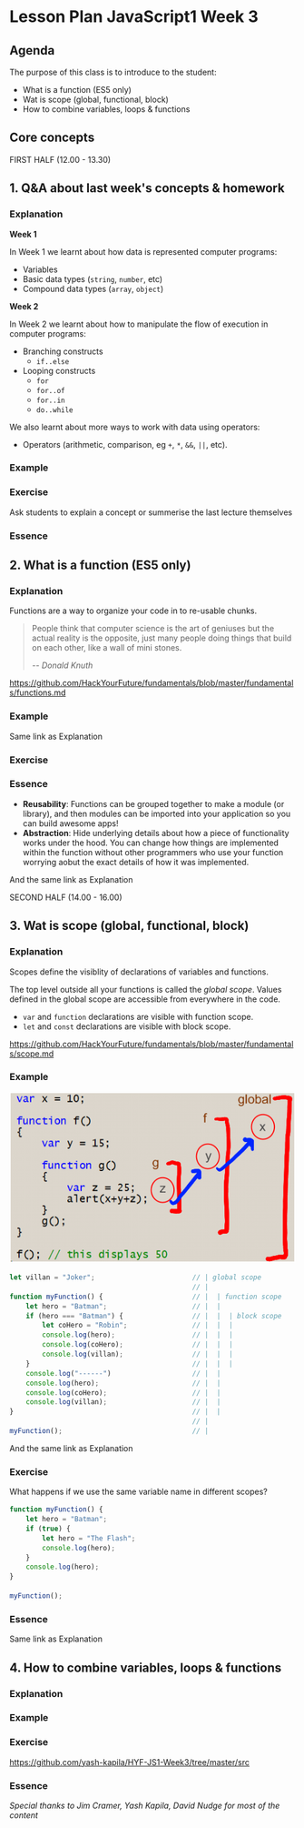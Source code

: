 # Lesson Plan JavaScript1 Week 3

## Agenda

The purpose of this class is to introduce to the student:

- What is a function (ES5 only)
- Wat is scope (global, functional, block)
- How to combine variables, loops & functions

## Core concepts

FIRST HALF (12.00 - 13.30)

## 1. Q&A about last week's concepts & homework

### Explanation
**Week 1**

In Week 1 we learnt about how data is represented computer programs:

- Variables
- Basic data types (`string`, `number`, etc)
- Compound data types (`array`, `object`)

**Week 2**

In Week 2 we learnt about how to manipulate the flow of execution in computer programs:

- Branching constructs
  - `if..else`
- Looping constructs
  -  `for`
  -  `for..of`
  -  `for..in`
  -  `do..while`

We also learnt about more ways to work with data using operators:

- Operators (arithmetic, comparison, eg `+`, `*`, `&&`, `||`, etc).

### Example
### Exercise
Ask students to explain a concept or summerise the last lecture themselves
### Essence

## 2. What is a function (ES5 only)

### Explanation
Functions are a way to organize your code in to re-usable chunks.

> People think that computer science is the art of geniuses but the actual reality is the opposite, just many people doing things that build on each other, like a wall of mini stones.
>
> _-- Donald Knuth_

https://github.com/HackYourFuture/fundamentals/blob/master/fundamentals/functions.md
### Example
Same link as Explanation
### Exercise

### Essence
- __Reusability__: Functions can be grouped together to make a module (or library), and then modules can be imported into your application so you can build awesome apps!
- __Abstraction__: Hide underlying details about how a piece of functionality works under the hood. You can change how things are implemented within the function without other programmers who use your function worrying aobut the exact details of how it was implemented.

And the same link as Explanation

SECOND HALF (14.00 - 16.00)

## 3. Wat is scope (global, functional, block)

### Explanation
Scopes define the visiblity of declarations of variables and functions.

The top level outside all your functions is called the _global scope_. Values defined in the global scope are accessible from everywhere in the code.

- `var` and `function` declarations are visible with function scope.
- `let` and `const` declarations are visible with block scope.

https://github.com/HackYourFuture/fundamentals/blob/master/fundamentals/scope.md
### Example
![Scopes](../assets/scopes.png)

```Javascript
let villan = "Joker";                        // | global scope
                                             // |
function myFunction() {                      // |  | function scope
    let hero = "Batman";                     // |  |
    if (hero === "Batman") {                 // |  |  | block scope
        let coHero = "Robin";                // |  |  |
        console.log(hero);                   // |  |  |
        console.log(coHero);                 // |  |  |
        console.log(villan);                 // |  |  |
    }                                        // |  |  |
    console.log("------")                    // |  |
    console.log(hero);                       // |  |
    console.log(coHero);                     // |  |
    console.log(villan);                     // |  |
}                                            // |  |
                                             // |
myFunction();                                // |
```

And the same link as Explanation 
### Exercise
What happens if we use the same variable name in different scopes?

```Javascript
function myFunction() {
    let hero = "Batman";
    if (true) {
        let hero = "The Flash";
        console.log(hero);
    }
    console.log(hero);
}

myFunction();
```
### Essence
Same link as Explanation

## 4. How to combine variables, loops & functions

### Explanation
### Example
### Exercise
https://github.com/yash-kapila/HYF-JS1-Week3/tree/master/src
### Essence

_Special thanks to Jim Cramer, Yash Kapila, David Nudge for most of the content_
